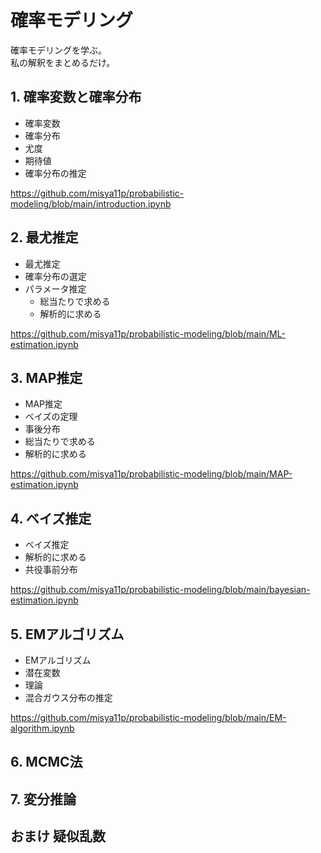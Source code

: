 # 確率モデリング

確率モデリングを学ぶ。  
私の解釈をまとめるだけ。

## 1. 確率変数と確率分布

- 確率変数
- 確率分布
- 尤度
- 期待値
- 確率分布の推定

https://github.com/misya11p/probabilistic-modeling/blob/main/introduction.ipynb

## 2. 最尤推定

- 最尤推定
- 確率分布の選定
- パラメータ推定
    - 総当たりで求める
    - 解析的に求める

https://github.com/misya11p/probabilistic-modeling/blob/main/ML-estimation.ipynb

## 3. MAP推定

- MAP推定
- ベイズの定理
- 事後分布
- 総当たりで求める
- 解析的に求める

https://github.com/misya11p/probabilistic-modeling/blob/main/MAP-estimation.ipynb

## 4. ベイズ推定

- ベイズ推定
- 解析的に求める
- 共役事前分布

https://github.com/misya11p/probabilistic-modeling/blob/main/bayesian-estimation.ipynb

## 5. EMアルゴリズム

- EMアルゴリズム
- 潜在変数
- 理論
- 混合ガウス分布の推定

https://github.com/misya11p/probabilistic-modeling/blob/main/EM-algorithm.ipynb

## 6. MCMC法

## 7. 変分推論

## おまけ 疑似乱数
